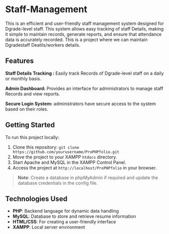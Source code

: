 # Staff-Management
This is an efficient and user-friendly staff management system designed for Dgrade-level staff. This system allows easy tracking of staff Details, making it simple to maintain records, generate reports, and ensure that attendance data is accurately recorded.
This is a project where we can maintain Dgradestaff Deatils/workers details.

## Features
**Staff Details Tracking :** Easily track Records of Dgrade-level staff on a daily or monthly basis.

**Admin Dashboard:** Provides an interface for administrators to manage staff Records and view reports.

**Secure Login System:** administrators have secure access to the system based on their roles.

## Getting Started

To run this project locally:
1. Clone this repository: `git clone https://github.com/yourusername/ProPHPfolio.git`
2. Move the project to your XAMPP `htdocs` directory.
3. Start Apache and MySQL in the XAMPP Control Panel.
4. Access the project at `http://localhost/ProPHPfolio` in your browser.

> **Note**: Create a database in phpMyAdmin if required and update the database credentials in the config file.
## Technologies Used
- **PHP**: Backend language for dynamic data handling
- **MySQL**: Database to store and retrieve resume information
- **HTML/CSS**: For creating a user-friendly interface
- **XAMPP**: Local server environment

